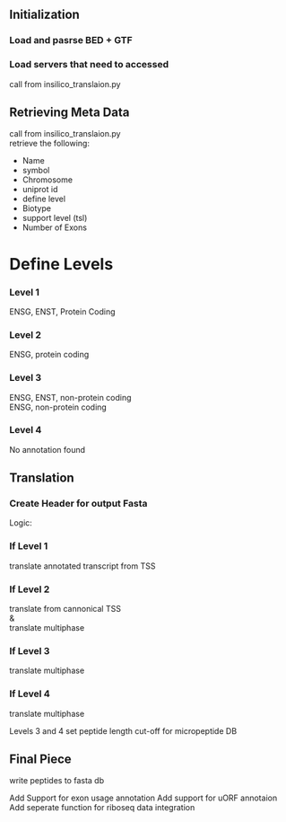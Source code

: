 ## Initialization
### Load and pasrse BED + GTF
### Load servers that need to accessed
call from insilico_translaion.py
## Retrieving Meta Data
call from insilico_translaion.py  
retrieve the following:  
- Name
- symbol
- Chromosome
- uniprot id
- define level
- Biotype
- support level (tsl)
- Number of Exons

# Define Levels
### Level 1
ENSG, ENST, Protein Coding
### Level 2
ENSG, protein coding
### Level 3
ENSG, ENST, non-protein coding  
ENSG, non-protein coding  
### Level 4
No annotation found


## Translation
### Create Header for output Fasta
Logic:  
### If Level 1  
translate annotated transcript from TSS  
### If Level 2   
translate from cannonical TSS  
&  
translate multiphase  
### If Level 3  
translate multiphase  
### If Level 4   
translate multiphase  

Levels 3 and 4 set peptide length cut-off for micropeptide DB

## Final Piece
write peptides to fasta db  

Add Support for exon usage annotation
Add support for uORF annotaion
Add seperate function for riboseq data integration





